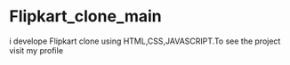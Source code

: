 # Flipkart_clone_main
i develope Flipkart clone using HTML,CSS,JAVASCRIPT.To see the project visit my profile
